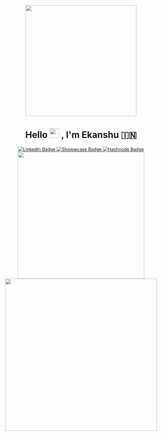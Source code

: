 <div id="header" align="center">
  <img src="https://media.giphy.com/media/HwBlFQZFcAoUcPHZdX/giphy.gif" width="350"/>
<h1>
  Hello
  <img src="https://media.giphy.com/media/hvRJCLFzcasrR4ia7z/giphy.gif" width="30px"/>
  , I'm Ekanshu 🇮🇳
</h1>
 <div id="badges">
    <a href="https://linkedin.com/in/ekanshuj">
      <img src="https://img.shields.io/badge/LinkedIn-blue?style=for-the-badge&logo=linkedin&logoColor=white" alt="LinkedIn Badge"/>
    </a>
    <a href="https://showwcase.com/ekanshuj">
  <img src="https://img.shields.io/badge/Showwcase-black?style=for-the-badge&logo=showwcase&logoColor=white" alt="Showwcase Badge"/>
   </a>
   <a href="https://hashnode.com/@ekanshuj">
  <img src="https://img.shields.io/badge/Hashnode-blue?style=for-the-badge&logo=hashnode&logoColor=white" alt="Hashnode Badge" />
   </a>
</div>
 <div>
   <img src="https://github-readme-stats.vercel.app/api/top-langs/?username=ekanshuj&layout=compact&theme=dark" width="400">
   <img src="https://github-readme-stats.vercel.app/api?username=ekanshuj&show_icons=true&theme=dark" width="480">
 </div>
</div>
